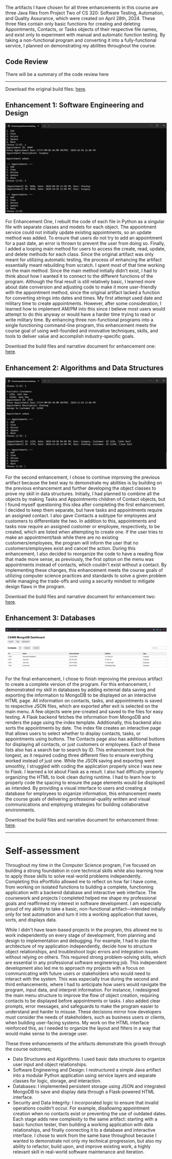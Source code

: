 The artifacts I have chosen for all three enhancements in this course are three Java files from Project Two of CS 320: Software Testing, Automation, and Quality Assurance, which were created on April 28th, 2024. These three files contain only basic functions for creating and deleting Appointments, Contacts, or Tasks objects of their respective file names, and exist only to experiment with manual and automatic function testing. By taking a non-functional program and converting it into a fully-functional service, I planned on demonstrating my abilities throughout the course.

## Code Review

There will be a summary of the code review here

---

Download the original build files: [here](https://github.com/SunWeatherby/sunweatherby.github.io/tree/Original).

## Enhancement 1: Software Engineering and Design

![screenshot](/assets/enhancementOne.png)

For Enhancement One, I rebuilt the code of each file in Python as a singular file with separate classes and models for each object. The appointment service could not initially update existing appointments, so an update method was added. To ensure that users do not try to add an appointment for a past date, an error is thrown to prevent the user from doing so. Finally, I added a looping main method for users to access the create, read, update, and delete methods for each class.
Since the original artifact was only meant for utilizing automatic testing, the process of enhancing the artifact essentially meant rebuilding from scratch. I spent most of that time working on the main method. Since the main method initially didn't exist, I had to think about how I wanted it to connect to the different functions of the program. Although the final result is still relatively basic, I learned more about date conversion and adjusting code to make it more user-friendly with the appointment method, since the original artifact lacked a function for converting strings into dates and times. My first attempt used date and military time to create appointments. However, after some consideration, I learned how to implement AM/PM into this since I believe most users would attempt to do this anyway or would have a harder time trying to read or write military time.
By enhancing three non-functional programs into a single functioning command-line program, this enhancement meets the course goal of using well-founded and innovative techniques, skills, and tools to deliver value and accomplish industry-specific goals.

Download the build files and narrative document for enhancement one: [here](https://github.com/SunWeatherby/sunweatherby.github.io/tree/EnhancementOne).

## Enhancement 2: Algorithms and Data Structures

![screenshot](/assets/enhancementTwo.png)

For the second enhancement, I chose to continue improving the previous artifact because the best way to demonstrate my abilities is by building on the previous enhancement and further developing the object classes to prove my skill in data structures. Initially, I had planned to combine all the objects by making Tasks and Appointments children of Contact objects, but I found myself questioning this idea after completing the first enhancement. I decided to keep them separate, but have tasks and appointments require an assigned contact. I also gave Contacts a subtype for employees and customers to differentiate the two. In addition to this, appointments and tasks now require an assigned customer or employee, respectively, to be created, which are listed when attempting to create one. If the user tries to make an appointment/task while there are no existing customers/employees, the program will inform the user that no customers/employees exist and cancel the action. During this enhancement, I also decided to reorganize the code to have a reading flow that made more sense, as previously, the first option on the menu was appointments instead of contacts, which couldn't exist without a contact. 
By implementing these changes, this enhancement meets the course goals of utilizing computer science practices and standards to solve a given problem while managing the trade-offs and using a security mindset to mitigate design flaws in the program.

Download the build files and narrative document for enhancement two: [here](https://github.com/SunWeatherby/sunweatherby.github.io/tree/EnhancementTwo).

## Enhancement 3: Databases

![screenshot](/assets/enhancementThree.png)

For the final enhancement, I chose to finish improving the previous artifact to create a complete version of the program. For this enhancement, I demonstrated my skill in databases by adding external data saving and exporting the information to MongoDB to be displayed on an interactive HTML page. All information on contacts, tasks, and appointments is saved to respective JSON files, which are exported after exit is selected on the main menu. A few objects were pre-created and saved to the files for easy testing. A Flask backend fetches the information from MongoDB and renders the page using the index template.
Additionally, this backend also sorts the appointments by date. The index file creates an interactive page that allows users to select whether to display contacts, tasks, or appointments using buttons. The Contacts page also has additional buttons for displaying all contacts, or just customers or employees. Each of these lists also has a search bar to search by ID.
This enhancement took the longest, as it required coding three different files to ensure everything worked instead of just one. While the JSON saving and exporting went smoothly, I struggled with coding the application properly since I was new to Flask. I learned a lot about Flask as a result. I also had difficulty properly organizing the HTML to look clean during runtime. I had to learn how to properly code the spacing to ensure the page elements would be displayed as intended. By providing a visual interface to users and creating a database for employees to organize information, this enhancement meets the course goals of delivering professional-quality written and visual communications and employing strategies for building collaborative environments.

Download the build files and narrative document for enhancement three: [here](https://github.com/SunWeatherby/sunweatherby.github.io/tree/EnhancementThree).

---

# Self-assessment

Throughout my time in the Computer Science program, I've focused on building a strong foundation in core technical skills while also learning how to apply those skills to solve real-world problems independently. Completing this ePortfolio allowed me to reflect on how far I have come, from working on isolated functions to building a complete, functioning application with a backend database and interactive web interface.
The coursework and projects I completed helped me shape my professional goals and reaffirmed my interest in software development. I am especially proud of my ability to take a basic, non-functional artifact—intended initially only for test automation and turn it into a working application that saves, sorts, and displays data.

While I didn't have team-based projects in the program, this allowed me to work independently on every stage of development, from planning and design to implementation and debugging. For example, I had to plan the architecture of my application independently, decide how to structure object relationships, and troubleshoot logic errors and integration issues without relying on others. This required strong problem-solving skills, which are essential in any professional software engineering job. This independent development also led me to approach my projects with a focus on communicating with future users or stakeholders who would need to interact with the system. This was especially true during the second and third enhancements, where I had to anticipate how users would navigate the program, input data, and interpret information. For instance, I redesigned the main menu structure to improve the flow of object creation, requiring contacts to be displayed before appointments or tasks. I also added clear prompts, error messages, and safeguards to make the program easier to understand and harder to misuse. These decisions mirror how developers must consider the needs of stakeholders, such as business users or clients, when building user-facing systems. My work on the HTML interface reinforced this, as I needed to organize the layout and filters in a way that would make sense to the average user.

These three enhancements of the artifacts demonstrate this growth through the course outcomes; 
- Data Structures and Algorithms: I used basic data structures to organize user input and object relationships. 
- Software Engineering and Design: I restructured a simple Java artifact into a modular Python application using service layers and separate classes for logic, storage, and interaction.
- Databases: I implemented persistent storage using JSON and integrated MongoDB to save and display data through a Flask-powered HTML interface. 
- Security and Data Integrity: I incorporated logic to ensure that invalid operations couldn't occur. For example, disallowing appointment creation when no contacts exist or preventing the use of outdated dates.
Each stage adds new complexity to the same artifact: starting with a basic function tester, then building a working application with data relationships, and finally connecting it to a database and interactive interface. I chose to work from the same base throughout because I wanted to demonstrate not only my technical progression, but also my ability to refactor, build upon, and improve existing work, a highly relevant skill in real-world software maintenance and iteration.


